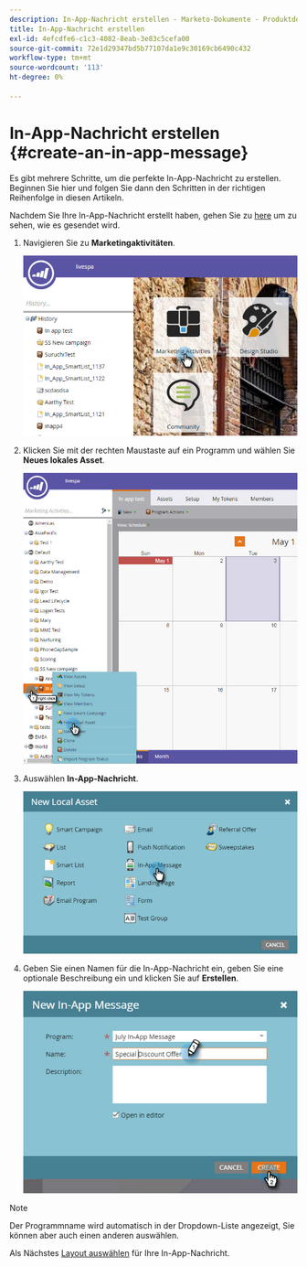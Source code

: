 ```yaml
---
description: In-App-Nachricht erstellen - Marketo-Dokumente - Produktdokumentation
title: In-App-Nachricht erstellen
exl-id: 4efcdfe6-c1c3-4082-8eab-3e83c5cefa00
source-git-commit: 72e1d29347bd5b77107da1e9c30169cb6490c432
workflow-type: tm+mt
source-wordcount: '113'
ht-degree: 0%

---
```


# In-App-Nachricht erstellen {#create-an-in-app-message}

Es gibt mehrere Schritte, um die perfekte In-App-Nachricht zu erstellen. Beginnen Sie hier und folgen Sie dann den Schritten in der richtigen Reihenfolge in diesen Artikeln.

Nachdem Sie Ihre In-App-Nachricht erstellt haben, gehen Sie zu [here](/help/marketo/product-docs/mobile-marketing/in-app-messages/sending-your-in-app-message/send-your-in-app-message.md) um zu sehen, wie es gesendet wird.

1. Navigieren Sie zu **Marketingaktivitäten**.

   ![Bild eins](/help/marketo/product-docs/mobile-marketing/in-app-messages/creating-in-app-messages/assets/create-an-in-app-message-1.png)

1. Klicken Sie mit der rechten Maustaste auf ein Programm und wählen Sie **Neues lokales Asset**.

   ![Bild 2](/help/marketo/product-docs/mobile-marketing/in-app-messages/creating-in-app-messages/assets/create-an-in-app-message-2.png)

1. Auswählen **In-App-Nachricht**.

   ![Bild drei](/help/marketo/product-docs/mobile-marketing/in-app-messages/creating-in-app-messages/assets/create-an-in-app-message-3.png)

1. Geben Sie einen Namen für die In-App-Nachricht ein, geben Sie eine optionale Beschreibung ein und klicken Sie auf **Erstellen**.

   ![Bild vier](/help/marketo/product-docs/mobile-marketing/in-app-messages/creating-in-app-messages/assets/create-an-in-app-message-4.png)

>[!NOTE]
>
>Der Programmname wird automatisch in der Dropdown-Liste angezeigt, Sie können aber auch einen anderen auswählen.

Als Nächstes [Layout auswählen](/help/marketo/product-docs/mobile-marketing/in-app-messages/creating-in-app-messages/choose-a-layout-for-your-in-app-message.md) für Ihre In-App-Nachricht.
